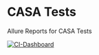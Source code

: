 # CASA Tests
Allure Reports for CASA Tests

[![CI-Dashboard](https://img.shields.io/badge/Dashboard-Status-green)](https://smcastro.github.io/casatests/)
